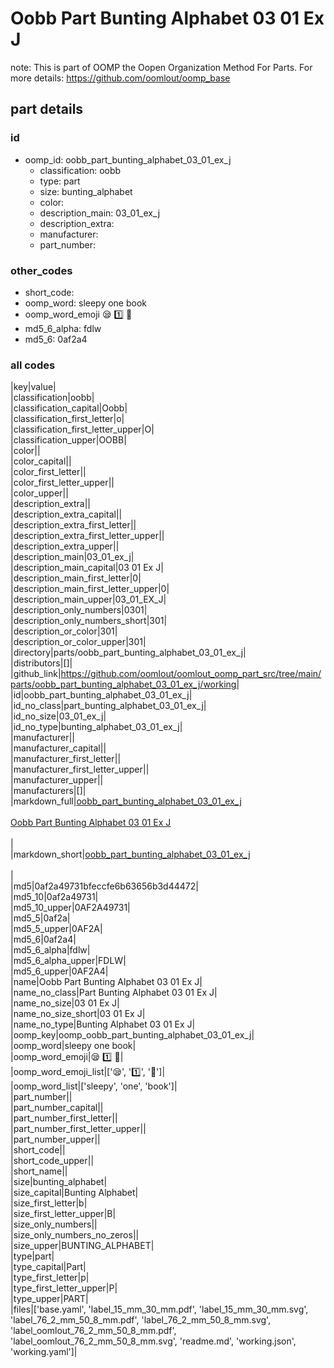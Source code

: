 # Oobb Part Bunting Alphabet 03 01 Ex J  

note: This is part of OOMP the Oopen Organization Method For Parts. For more details: https://github.com/oomlout/oomp_base

##  part details





### id
* oomp_id: oobb_part_bunting_alphabet_03_01_ex_j
  * classification: oobb
  * type: part
  * size: bunting_alphabet
  * color: 
  * description_main: 03_01_ex_j
  * description_extra: 
  * manufacturer: 
  * part_number: 

### other_codes
* short_code: 
* oomp_word: sleepy one book
* oomp_word_emoji :sleepy: :one: :book:
* md5_6_alpha: fdlw
* md5_6: 0af2a4

### all codes 
|key|value|  
|classification|oobb|  
|classification_capital|Oobb|  
|classification_first_letter|o|  
|classification_first_letter_upper|O|  
|classification_upper|OOBB|  
|color||  
|color_capital||  
|color_first_letter||  
|color_first_letter_upper||  
|color_upper||  
|description_extra||  
|description_extra_capital||  
|description_extra_first_letter||  
|description_extra_first_letter_upper||  
|description_extra_upper||  
|description_main|03_01_ex_j|  
|description_main_capital|03 01 Ex J|  
|description_main_first_letter|0|  
|description_main_first_letter_upper|0|  
|description_main_upper|03_01_EX_J|  
|description_only_numbers|0301|  
|description_only_numbers_short|301|  
|description_or_color|301|  
|description_or_color_upper|301|  
|directory|parts/oobb_part_bunting_alphabet_03_01_ex_j|  
|distributors|[]|  
|github_link|https://github.com/oomlout/oomlout_oomp_part_src/tree/main/parts/oobb_part_bunting_alphabet_03_01_ex_j/working|  
|id|oobb_part_bunting_alphabet_03_01_ex_j|  
|id_no_class|part_bunting_alphabet_03_01_ex_j|  
|id_no_size|03_01_ex_j|  
|id_no_type|bunting_alphabet_03_01_ex_j|  
|manufacturer||  
|manufacturer_capital||  
|manufacturer_first_letter||  
|manufacturer_first_letter_upper||  
|manufacturer_upper||  
|manufacturers|[]|  
|markdown_full|[oobb_part_bunting_alphabet_03_01_ex_j](https://github.com/oomlout/oomlout_oomp_part_src/tree/main/parts/oobb_part_bunting_alphabet_03_01_ex_j/working)<br>[](https://github.com/oomlout/oomlout_oomp_part_src/tree/main/parts/oobb_part_bunting_alphabet_03_01_ex_j/working)<br>[Oobb Part Bunting Alphabet 03 01 Ex J](https://github.com/oomlout/oomlout_oomp_part_src/tree/main/parts/oobb_part_bunting_alphabet_03_01_ex_j/working)<br><br>|  
|markdown_short|[oobb_part_bunting_alphabet_03_01_ex_j](https://github.com/oomlout/oomlout_oomp_part_src/tree/main/parts/oobb_part_bunting_alphabet_03_01_ex_j/working)<br><br>|  
|md5|0af2a49731bfeccfe6b63656b3d44472|  
|md5_10|0af2a49731|  
|md5_10_upper|0AF2A49731|  
|md5_5|0af2a|  
|md5_5_upper|0AF2A|  
|md5_6|0af2a4|  
|md5_6_alpha|fdlw|  
|md5_6_alpha_upper|FDLW|  
|md5_6_upper|0AF2A4|  
|name|Oobb Part Bunting Alphabet 03 01 Ex J|  
|name_no_class|Part Bunting Alphabet 03 01 Ex J|  
|name_no_size|03 01 Ex J|  
|name_no_size_short|03 01 Ex J|  
|name_no_type|Bunting Alphabet 03 01 Ex J|  
|oomp_key|oomp_oobb_part_bunting_alphabet_03_01_ex_j|  
|oomp_word|sleepy one book|  
|oomp_word_emoji|:sleepy: :one: :book:|  
|oomp_word_emoji_list|[':sleepy:', ':one:', ':book:']|  
|oomp_word_list|['sleepy', 'one', 'book']|  
|part_number||  
|part_number_capital||  
|part_number_first_letter||  
|part_number_first_letter_upper||  
|part_number_upper||  
|short_code||  
|short_code_upper||  
|short_name||  
|size|bunting_alphabet|  
|size_capital|Bunting Alphabet|  
|size_first_letter|b|  
|size_first_letter_upper|B|  
|size_only_numbers||  
|size_only_numbers_no_zeros||  
|size_upper|BUNTING_ALPHABET|  
|type|part|  
|type_capital|Part|  
|type_first_letter|p|  
|type_first_letter_upper|P|  
|type_upper|PART|  
|files|['base.yaml', 'label_15_mm_30_mm.pdf', 'label_15_mm_30_mm.svg', 'label_76_2_mm_50_8_mm.pdf', 'label_76_2_mm_50_8_mm.svg', 'label_oomlout_76_2_mm_50_8_mm.pdf', 'label_oomlout_76_2_mm_50_8_mm.svg', 'readme.md', 'working.json', 'working.yaml']|  
